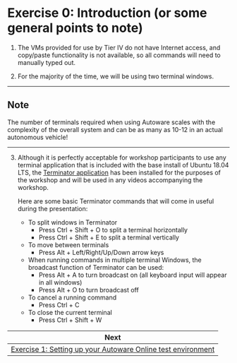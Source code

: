 # Exercise 0: Introduction (or some general points to note)

1. The VMs provided for use by Tier IV do not have Internet access, and copy/paste functionality is not available, so all commands will need to manually typed out.

2. For the majority of the time, we will be using two terminal windows.

---
## Note   

The number of terminals required when using Autoware scales with the complexity of the overall system and can be as many as 10-12 in an actual autonomous vehicle! 

---

3. Although it is perfectly acceptable for workshop participants to use any terminal application that is included with the base install of Ubuntu 18.04 LTS, the [Terminator application](https://gnometerminator.blogspot.com/p/introduction.html) has been installed for the purposes of the workshop and will be used in any videos accompanying the workshop. 

    Here are some basic Terminator commands that will come in useful during the presentation:

      - To split windows in Terminator
          - Press Ctrl + Shift + O to split a terminal horizontally
          - Press Ctrl + Shift + E to split a terminal vertically
      - To move between terminals
          - Press Alt + Left/Right/Up/Down arrow keys
      - When running commands in multiple terminal Windows, the broadcast function of Terminator can be used:
          - Press Alt + A to turn broadcast on (all keyboard input will appear in all windows)
          - Press Alt + O to turn broadcast off
      - To cancel a running command
          - Press Ctrl + C
      - To close the current terminal
          - Press Ctrl + S­hift + W

| Next |
| ---- |
| [Exercise 1: Setting up your Autoware Online test environment](exercise1.md) |

